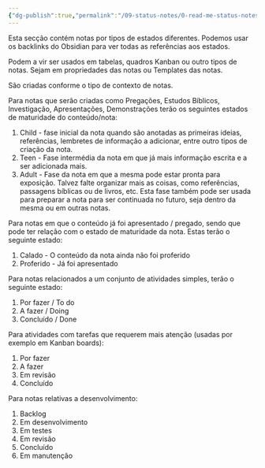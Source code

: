 ```yaml
---
{"dg-publish":true,"permalink":"/09-status-notes/0-read-me-status-notes/","noteIcon":""}
---
```



Esta secção contém notas por tipos de estados diferentes. Podemos usar os backlinks do Obsidian para ver todas as referências aos estados.

Podem a vir ser usados em tabelas, quadros Kanban ou outro tipos de notas. Sejam em propriedades das notas ou Templates das notas.

São criadas conforme o tipo de contexto de notas.

Para notas que serão criadas como Pregações, Estudos Bíblicos, Investigação, Apresentações, Demonstrações terão os seguintes estados de maturidade do conteúdo/nota:
1. Child - fase inicial da nota quando são anotadas as primeiras ideias, referências, lembretes de informação a adicionar, entre outro tipos de criação da nota.
2. Teen - Fase intermédia da nota em que já mais informação escrita e a ser adicionada mais.
3. Adult - Fase da nota em que a mesma pode estar pronta para exposição. Talvez falte organizar mais as coisas, como referências, passagens bíblicas ou de livros, etc. Esta fase também pode ser usada para preparar a nota para ser continuada no futuro, seja dentro da mesma ou em outras notas.

Para notas em que o conteúdo já foi apresentado / pregado, sendo que pode ter relação com o estado de maturidade da nota. Estas terão o seguinte estado:
1. Calado - O conteúdo da nota ainda não foi proferido
2. Proferido - Já foi apresentado

Para notas relacionados a um conjunto de atividades simples, terão o seguinte estado:
1. Por fazer / To do
2. A fazer / Doing
3. Concluído / Done

Para atividades com tarefas que requerem mais atenção (usadas por exemplo em Kanban boards):
1. Por fazer
2. A fazer
3. Em revisão
4. Concluído

Para notas relativas a desenvolvimento:
1. Backlog
2. Em desenvolvimento
3. Em testes
4. Em revisão
5. Concluído
6. Em manutenção